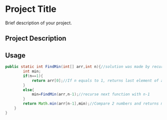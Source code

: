 # Project Title

Brief description of your project.

## Project Description

## Usage

```java
public static int FindMin(int[] arr,int n){//solution was made by recursion method Last In First Out
        int min;
        if(n==1){
            return arr[0];//If n equals to 1, returns last element of array, recursion ends
        }
        else{
            min=FindMin(arr,n-1);//recurse next function with n-1
        }
        return Math.min(arr[n-1],min);//Compare 2 numbers and returns minimum of them
    }
}
